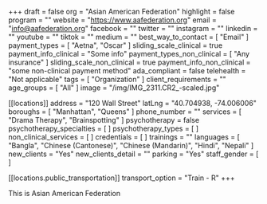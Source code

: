 +++
draft = false
org = "Asian American Federation"
highlight = false
program = ""
website = "https://www.aafederation.org"
email = "info@aafederation.org"
facebook = ""
twitter = ""
instagram = ""
linkedin = ""
youtube = ""
tiktok = ""
medium = ""
best_way_to_contact = [ "Email" ]
payment_types = [ "Aetna", "Oscar" ]
sliding_scale_clinical = true
payment_info_clinical = "Some info"
payment_types_non_clinical = [ "Any insurance" ]
sliding_scale_non_clinical = true
payment_info_non_clinical = "some non-clinical payment method"
ada_compliant = false
telehealth = "Not applicable"
tags = [ "Organization" ]
client_requirements = ""
age_groups = [ "All" ]
image = "/img/IMG_2311.CR2_-scaled.jpg"

[[locations]]
address = "120 Wall Street"
latLng = "40.704938, -74.006006"
boroughs = [ "Manhattan", "Queens" ]
phone_number = ""
services = [ "Drama Therapy", "Brainspotting" ]
psychotherapy = false
psychotherapy_specialties = [ ]
psychotherapy_types = [ ]
non_clinical_services = [ ]
credentials = [ ]
trainings = ""
languages = [
  "Bangla",
  "Chinese (Cantonese)",
  "Chinese (Mandarin)",
  "Hindi",
  "Nepali"
]
new_clients = "Yes"
new_clients_detail = ""
parking = "Yes"
staff_gender = [ ]

  [[locations.public_transportation]]
  transport_option = "Train - R"
+++

This is Asian American Federation
